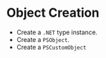 # Object Creation

- Create a `.NET` type instance.
- Create a `PSObject`.
- Create a `PSCustomObject`
